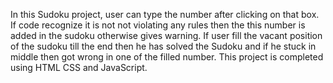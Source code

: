 In this Sudoku project, user can type the number after clicking on that box. If code recognize it is not not violating any rules then the this number is added in the sudoku otherwise gives warning. If user fill the vacant position of the sudoku till the end then he has solved the Sudoku and if he stuck in middle then got wrong in one of the filled number.
This project is completed using HTML CSS and JavaScript.
